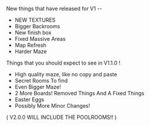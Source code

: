 New things that have released for V1 --
- NEW TEXTURES
- Bigger Backrooms
- New finish box 
- Fixed Massive Areas
- Map Refresh
- Harder Maze

  
Things that you should expect to see in V1.1.0 !
- High quality maze, like no copy and paste
- Secret Rooms To find
- Even Bigger Maze!
- 2 More Boards! Removed Things And A Fixed Things
- Easter Eggs
- Possibly More Minor Changes!

( V2.0.0 WILL INCLUDE THE POOLROOMS!! )
